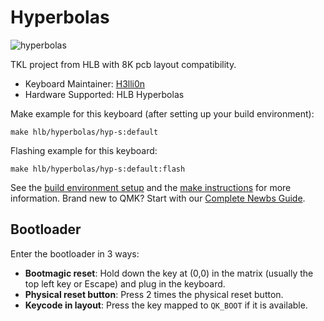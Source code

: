 # Hyperbolas

![hyperbolas](https://mint-tomato-83b.notion.site/image/attachment%3A80a8f4b8-9c85-41f6-8fe5-5ce0d04d3ee3%3A4k_2025v6_Hyperbolas16.jpg?table=block&id=2303f3e3-ee19-8076-9b95-e92cb368dec3&spaceId=41a0dc7a-fdbe-4a75-8b60-e3a45cfce97f&width=2000&userId=&cache=v2)

TKL project from HLB with 8K pcb layout compatibility.

* Keyboard Maintainer: [H3lli0n](https://github.com/H3lli0n)
* Hardware Supported: HLB Hyperbolas

Make example for this keyboard (after setting up your build environment):

    make hlb/hyperbolas/hyp-s:default

Flashing example for this keyboard:

    make hlb/hyperbolas/hyp-s:default:flash

See the [build environment setup](https://docs.qmk.fm/#/getting_started_build_tools) and the [make instructions](https://docs.qmk.fm/#/getting_started_make_guide) for more information. Brand new to QMK? Start with our [Complete Newbs Guide](https://docs.qmk.fm/#/newbs).

## Bootloader

Enter the bootloader in 3 ways:

* **Bootmagic reset**: Hold down the key at (0,0) in the matrix (usually the top left key or Escape) and plug in the keyboard.
* **Physical reset button**: Press 2 times the physical reset button.
* **Keycode in layout**: Press the key mapped to `QK_BOOT` if it is available.
